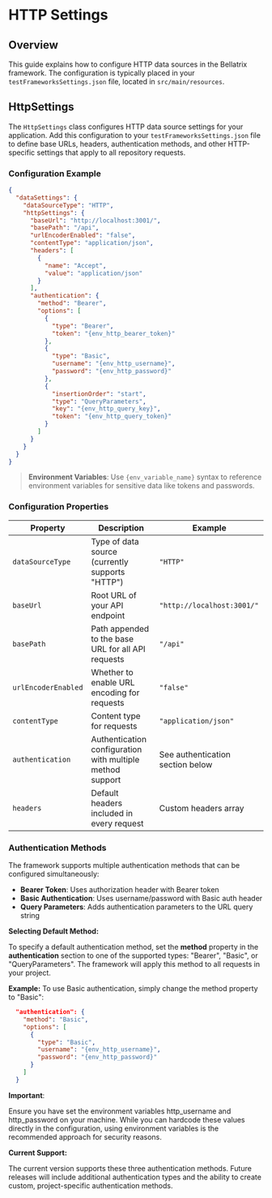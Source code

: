 # HTTP Settings

## Overview

This guide explains how to configure HTTP data sources in the Bellatrix framework. The configuration is typically placed in your `testFrameworksSettings.json` file, located in `src/main/resources`.

## HttpSettings

The `HttpSettings` class configures HTTP data source settings for your application. Add this configuration to your `testFrameworksSettings.json` file to define base URLs, headers, authentication methods, and other HTTP-specific settings that apply to all repository requests.

### Configuration Example

```json
{  
  "dataSettings": {
    "dataSourceType": "HTTP",
    "httpSettings": {
      "baseUrl": "http://localhost:3001/",
      "basePath": "/api",
      "urlEncoderEnabled": "false",
      "contentType": "application/json",
      "headers": [
        {
          "name": "Accept",
          "value": "application/json"
        }
      ],
      "authentication": {
        "method": "Bearer",
        "options": [
          {
            "type": "Bearer",
            "token": "{env_http_bearer_token}"
          },
          {
            "type": "Basic",
            "username": "{env_http_username}",
            "password": "{env_http_password}"
          },
          {
            "insertionOrder": "start",
            "type": "QueryParameters",
            "key": "{env_http_query_key}",
            "token": "{env_http_query_token}"
          }
        ]
      }
    }
  }
}
```

> **Environment Variables**: Use `{env_variable_name}` syntax to reference environment variables for sensitive data like tokens and passwords.

### Configuration Properties

| Property | Description | Example |
|----------|-------------|---------|
| `dataSourceType` | Type of data source (currently supports "HTTP") | `"HTTP"` |
| `baseUrl` | Root URL of your API endpoint | `"http://localhost:3001/"` |
| `basePath` | Path appended to the base URL for all API requests | `"/api"` |
| `urlEncoderEnabled` | Whether to enable URL encoding for requests | `"false"` |
| `contentType` | Content type for requests | `"application/json"` |
| `authentication` | Authentication configuration with multiple method support | See authentication section below |
| `headers` | Default headers included in every request | Custom headers array |

### Authentication Methods

The framework supports multiple authentication methods that can be configured simultaneously:

- **Bearer Token**: Uses authorization header with Bearer token
- **Basic Authentication**: Uses username/password with Basic auth header
- **Query Parameters**: Adds authentication parameters to the URL query string

**Selecting Default Method:**

To specify a default authentication method, set the **method** property in the **authentication** section to one of the supported types: "Bearer", "Basic", or "QueryParameters". The framework will apply this method to all requests in your project.

**Example:**
To use Basic authentication, simply change the method property to "Basic":
```json
  "authentication": {
    "method": "Basic",
    "options": [
      {
        "type": "Basic",
        "username": "{env_http_username}",
        "password": "{env_http_password}"
      }
    ]
  }
```

**Important**:

Ensure you have set the environment variables http_username and http_password on your machine. While you can hardcode these values directly in the configuration, using environment variables is the recommended approach for security reasons.

**Current Support:**

The current version supports these three authentication methods. Future releases will include additional authentication types and the ability to create custom, project-specific authentication methods.